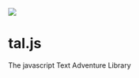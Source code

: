[![](https://data.jsdelivr.com/v1/package/gh/AverseABFun-WIndows/tal.js/badge)](https://www.jsdelivr.com/package/gh/AverseABFun-WIndows/tal.js)
# tal.js
The javascript Text Adventure Library
